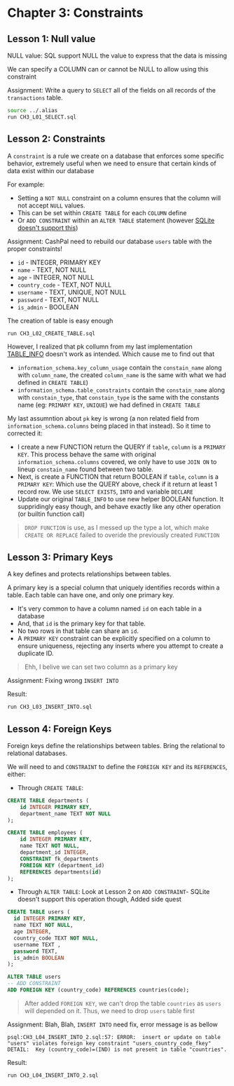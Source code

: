 # Chapter 3: Constraints

## Lesson 1: Null value

NULL value: SQL support NULL the value to express that the data is missing

We can specify a COLUMN can or cannot be NULL to allow using this constraint

Assignment: Write a query to `SELECT` all of the fields on all records of the `transactions` table.

```sh
source ../.alias
run CH3_L01_SELECT.sql
```

## Lesson 2: Constraints

A `constraint` is a rule we create on a database that enforces some specific behavior, extremely useful when we need to ensure that certain kinds of data exist within our database

For example:

- Setting a `NOT NULL` constraint on a column ensures that the column will not accept `NULL` values.
- This can be set within `CREATE TABLE` for each `COLUMN` define
- Or `ADD CONSTRAINT` within an `ALTER TABLE` statement (however [SQLite doesn't support this](https://www.sqlite.org/omitted.html))

Assignment: CashPal need to rebuild our database `users` table with the proper constraints!

- `id` - INTEGER, PRIMARY KEY
- `name` - TEXT, NOT NULL
- `age` - INTEGER, NOT NULL
- `country_code` - TEXT, NOT NULL
- `username` - TEXT, UNIQUE, NOT NULL
- `password` - TEXT, NOT NULL
- `is_admin` - BOOLEAN

The creation of table is easy enough

```sh
run CH3_L02_CREATE_TABLE.sql
```

However, I realized that pk collumn from my last implementation [TABLE_INFO](../TABLE_INFO.sql) doesn't work as intended. Which cause me to find out that

- `information_schema.key_column_usage` contain the `constain_name` along with `column_name`, the created `column_name` is the same with what we had defined in `CREATE TABLE`)
- `information_schema.table_constraints` contain the `constain_name` along with `constain_type`, that `constain_type` is the same with the constants name (eg: `PRIMARY KEY`, `UNIQUE`) we had defined in `CREATE TABLE`

My last assumntion about `pk` key is wrong (a non related field from `information_schema.columns` being placed in that instead). So it time to corrected it:

- I create a new FUNCTION return the QUERY if `table`, `column` is a `PRIMARY KEY`. This process behave the same with original `information_schema.columns` covered, we only have to use `JOIN ON` to lineup `constain_name` found between two table.
- Next, is create a FUNCTION that return BOOLEAN if `table`, `column` is a `PRIMARY KEY`: Which use the QUERY above, check if it return at least 1 record row. We use `SELECT EXISTS`, `INTO` and variable `DECLARE`
- Update our original `TABLE_INFO` to use new helper BOOLEAN function. It suppridingly easy though, and behave exactly like any other operation (or builtin function call)

> `DROP FUNCTION` is use, as I messed up the type a lot, which make `CREATE OR REPLACE` failed to overide the previously created `FUNCTION`

## Lesson 3: Primary Keys

A key defines and protects relationships between tables.

A primary key is a special column that uniquely identifies records within a table. Each table can have one, and only one primary key.

- It's very common to have a column named `id` on each table in a database
- And, that `id` is the primary key for that table.
- No two rows in that table can share an `id`.
- A `PRIMARY KEY` constraint can be explicitly specified on a column to ensure uniqueness, rejecting any inserts where you attempt to create a duplicate ID.

> Ehh, I belive we can set two column as a primary key

Assignment: Fixing wrong `INSERT INTO`

Result:

```sh
run CH3_L03_INSERT_INTO.sql
```

## Lesson 4: Foreign Keys

Foreign keys define the relationships between tables. Bring the relational to relational databases.

We will need to and `CONSTRAINT` to define the `FOREIGN KEY` and its `REFERENCES`, either:

- Through `CREATE TABLE`:

```sql
CREATE TABLE departments (
    id INTEGER PRIMARY KEY,
    department_name TEXT NOT NULL
);

CREATE TABLE employees (
    id INTEGER PRIMARY KEY,
    name TEXT NOT NULL,
    department_id INTEGER,
    CONSTRAINT fk_departments
    FOREIGN KEY (department_id)
    REFERENCES departments(id)
);
```

- Through `ALTER TABLE`: Look at Lesson 2 on `ADD CONSTRAINT`- SQLite doesn't support this operation though, Added side quest

```sql
CREATE TABLE users (
  id INTEGER PRIMARY KEY,
  name TEXT NOT NULL,
  age INTEGER,
  country_code TEXT NOT NULL,
  username TEXT ,
  password TEXT,
  is_admin BOOLEAN
);

ALTER TABLE users
-- ADD CONSTRAINT
ADD FOREIGN KEY (country_code) REFERENCES countries(code);
```

> After added `FOREIGN KEY`, we can't drop the table `countries` as `users` will depended on it. Thus, we need to drop `users` table first

Assignment: Blah, Blah, `INSERT INTO` need fix, error message is as bellow

```
psql:CH3_L04_INSERT_INTO_2.sql:57: ERROR:  insert or update on table "users" violates foreign key constraint "users_country_code_fkey"
DETAIL:  Key (country_code)=(IND) is not present in table "countries".
```

Result:

```sh
run CH3_L04_INSERT_INTO_2.sql
```
